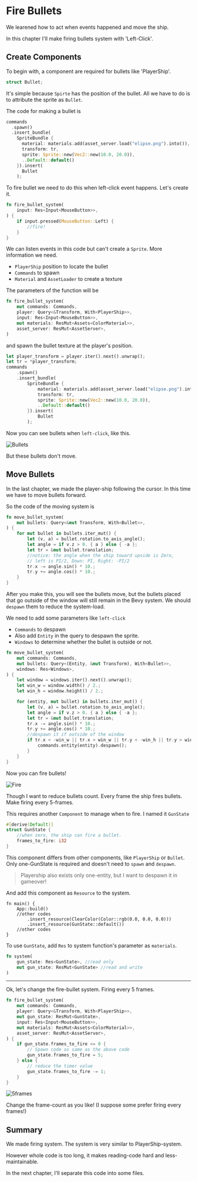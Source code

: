 # Fire Bullets

We learened how to act when events happened and move the ship.

In this chapter I'll make firing bullets system with 'Left-Click'.


## Create Components

To begin with, a component are required for bullets like 'PlayerShip'.

```rust
struct Bullet;
```

It's simple because `Spirte` has the position of the bullet. All we have to do is to attribute the sprite as `Bullet`.

The code for making a bullet is

```rust
commands
  .spawn()
  .insert_bundle(
    SpriteBundle {
      material: materials.add(asset_server.load("elipse.png").into()),
      transform: tr,
      sprite: Sprite::new(Vec2::new(10.0, 20.0)),
      ..Default::default()
    }).insert(
      Bullet
    );
```

To fire bullet we need to do this when left-click event happens. Let's create it.

```rust
fn fire_bullet_system(
    input: Res<Input<MouseButton>>,
) {
    if input.pressed(MouseButton::Left) {
        //fire!
    }
}
```

We can listen events in this code but can't create a `Sprite`. More information we need.

* `PlayerShip` position to locate the bullet
* `Commands` to spawn
* `Material` and `AssetLoader` to create a texture

The parameters of the function will be

```rust
fn fire_bullet_system(
    mut commands: Commands,
    player: Query<&Transform, With<PlayerShip>>,
    input: Res<Input<MouseButton>>,
    mut materials: ResMut<Assets<ColorMaterial>>,
    asset_server: ResMut<AssetServer>,
)
```

and spawn the bullet texture at the player's position.

```rust
let player_transform = player.iter().next().unwrap();
let tr = *player_transform;
commands
    .spawn()
    .insert_bundle(
        SpriteBundle {
            material: materials.add(asset_server.load("elipse.png").into()),
            transform: tr,
            sprite: Sprite::new(Vec2::new(10.0, 20.0)),
            ..Default::default()
        }).insert(
            Bullet
        );
```

Now you can see bullets when `left-click`, like this.

![Bullets](images/tutorial05_place_bullet.png)

But these bullets don't move. 

## Move Bullets

In the last chapter, we made the player-ship following the cursor. In this time we have to move bullets forward.

So the code of the moving system is

```rust
fn move_bullet_system(
    mut bullets: Query<&mut Transform, With<Bullet>>,
) {
    for mut bullet in bullets.iter_mut() {
        let (v, a) = bullet.rotation.to_axis_angle();
        let angle = if v.z > 0. { a } else { -a };
        let tr = &mut bullet.translation;
        //notice: the angle when the ship toward upside is Zero,
        // left is PI/2, Down: PI, Right: -PI/2
        tr.x -= angle.sin() * 10.;
        tr.y += angle.cos() * 10.;
    }
}
```

After you make this, you will see the bullets move, but the bullets placed that go outside of the window will still remain in the Bevy system. We should `despawn` them to reduce the system-load.

We need to add some parameters like `left-click`

* `Commands` to despawn
* Also add `Entity` in the query to despawn the sprite.
* `Windows` to determine whether the bullet is outside or not.

```rust
fn move_bullet_system(
    mut commands: Commands,
    mut bullets: Query<(Entity, &mut Transform), With<Bullet>>,
    windows: Res<Windows>,
) {
    let window = windows.iter().next().unwrap();
    let win_w = window.width() / 2.;
    let win_h = window.height() / 2.;

    for (entity, mut bullet) in bullets.iter_mut() {
        let (v, a) = bullet.rotation.to_axis_angle();
        let angle = if v.z > 0. { a } else { -a };
        let tr = &mut bullet.translation;
        tr.x -= angle.sin() * 10.;
        tr.y += angle.cos() * 10.;
        //despawn it if outside of the window
        if tr.x < -win_w || tr.x > win_w || tr.y < -win_h || tr.y > win_h {
            commands.entity(entity).despawn();
        }
    }
}
```

Now you can fire bullets! 

![Fire](images/tutorial05_many_bullets.png)

Though I want to reduce bullets count. Every frame the ship fires bullets. Make firing every 5-frames.

This requires another `Component` to manage when to fire. I named it `GunState`

```rust
#[derive(Default)]
struct GunState {
    //when zero, the ship can fire a bullet.
    frames_to_fire: i32
}
```

This component differs from other components, like `PlayerShip` or `Bullet`. Only one-GunState is required and doesn't need to `spawn` and `despawn`.

> Playership also exists only one-entity, but I want to despawn it in gameover! 

And add this component as `Resource` to the system.

```
fn main() {
    App::build()
    //other codes
        .insert_resource(ClearColor(Color::rgb(0.0, 0.0, 0.0)))
        .insert_resource(GunState::default())
    //other codes
}
```

To use `GunState`, add `Res` to system function's parameter as `materials`.

```rust
fn system(
    gun_state: Res<GunState>, //read only
    mut gun_state: ResMut<GunState> //read and write
)
```

------------------------

Ok, let's change the fire-bullet system. Firing every 5 frames.

```rust
fn fire_bullet_system(
    mut commands: Commands,
    player: Query<&Transform, With<PlayerShip>>,
    mut gun_state: ResMut<GunState>,
    input: Res<Input<MouseButton>>,
    mut materials: ResMut<Assets<ColorMaterial>>,
    asset_server: ResMut<AssetServer>,
) {
    if gun_state.frames_to_fire <= 0 {
        // Spawn code as same as the above code
        gun_state.frames_to_fire = 5;
    } else {
        // reduce the timer value
        gun_state.frames_to_fire -= 1;
    }
}
```

![5frames](images/tutorial05_5frames.png)

Change the frame-count as you like! (I suppose some prefer firing every frames!)

## Summary

We made firing system. The system is very similar to PlayerShip-system.

However whole code is too long, it makes reading-code hard and less-maintainable.

In the next chapter, I'll separate this code into some files.

